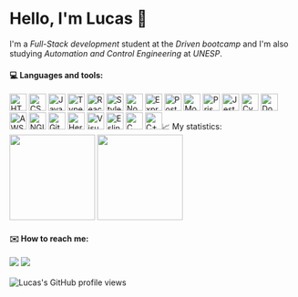 <h1>Hello, I'm Lucas 👋</h1>

I'm a *Full-Stack development* student at the *Driven bootcamp* and I'm also studying *Automation and Control Engineering* at *UNESP*.

#### 💻 Languages and tools:

<div align="left">
  <img alt="HTML5" src="https://img.shields.io/badge/HTML5-E34F26?style=for-the-badge&logo=HTML5&logoColor=white" height="30px" />
  <img alt="CSS3" src="https://img.shields.io/badge/css3-1572B6?style=for-the-badge&logo=CSS3&logoColor=white" height="30px" />
  <img alt="JavaScript" src="https://img.shields.io/badge/JavaScript-323330?style=for-the-badge&logo=javascript&logoColor=F7DF1E" height="30px" />
  <img alt="TypeScript" src="https://img.shields.io/badge/TypeScript-007ACC?style=for-the-badge&logo=typescript&logoColor=white" height="30px"/>
  <img alt="React" src="https://img.shields.io/badge/React-20232A?style=for-the-badge&logo=react&logoColor=61DAFB" height="30px" />
  <img alt="Style-components" src="https://img.shields.io/badge/styled--components-DB7093?style=for-the-badge&logo=styled-components&logoColor=white" height="30px" />
  <img alt="Node.js" src="https://img.shields.io/badge/Node.js-43853D?style=for-the-badge&logo=node.js&logoColor=white" height="30px" />
  <img alt="Express.js" src="https://img.shields.io/badge/Express.js-404D59?style=for-the-badge" height="30px" />
  <img alt="PostgreSQL" src="https://img.shields.io/badge/PostgreSQL-316192?style=for-the-badge&logo=postgresql&logoColor=white" height="30px" />
  <img alt="MongoDB" src="https://img.shields.io/badge/MongoDB-4EA94B?style=for-the-badge&logo=mongodb&logoColor=white" height="30px" />
  <img alt="Prisma" src="https://img.shields.io/badge/Prisma-2D3748?style=for-the-badge&logo=prisma&logoColor=white" height="30px" />
  <img alt="Jest" src="https://img.shields.io/badge/Jest-C21325?style=for-the-badge&logo=Jest&logoColor=white" height="30px" />
  <img alt="Cypress" src="https://img.shields.io/badge/Cypress-17202C?style=for-the-badge&logo=Cypress&logoColor=white" height="30px" />
  <img alt="Docker" src="https://img.shields.io/badge/Docker-2496ED?style=for-the-badge&logo=docker&logoColor=white" height="30px" />
  <img alt="AWS" src="https://img.shields.io/badge/Amazon_AWS-232F3E?style=for-the-badge&logo=amazon-aws&logoColor=white" height="30px" />
  <img alt="NGINX" src="https://img.shields.io/badge/Nginx-009639?style=for-the-badge&logo=nginx&logoColor=white" height="30px" />
  <img alt="Git" src="https://img.shields.io/badge/Git-E34F26?style=for-the-badge&logo=git&logoColor=white" height="30px" />
  <img alt="Heroku" src="https://img.shields.io/badge/Heroku-430098?style=for-the-badge&logo=heroku&logoColor=white" height="30px" />
  <img alt="Visual Studio Code" src="https://img.shields.io/badge/Visual%20Studio%20Code-0078d7.svg?style=for-the-badge&logo=visual-studio-code&logoColor=white" height="30px" />
  <img alt="Eslint" src="https://img.shields.io/badge/ESLint-4B3263?style=for-the-badge&logo=eslint&logoColor=white" height="30px" />
  <img alt="C" src="https://img.shields.io/badge/C-00599C?style=for-the-badge&logo=c&logoColor=white" height="30px" />
  <img alt="C++" src="https://img.shields.io/badge/C%2B%2B-00599C?style=for-the-badge&logo=c%2B%2B&logoColor=white" height="30px />
 </div>

##

#### 📈 My statistics:

<div align="left">
  <img height="150px" src="https://github-readme-stats.vercel.app/api?username=lugablima&show_icons=true&theme=tokyonight&include_all_commits=true&count_private=true" />
  <img height="150px" src="https://github-readme-stats.vercel.app/api/top-langs/?username=lugablima&layout=compact&langs_count=7&theme=tokyonight" />
</div>

#### ✉️ How to reach me:

<div>
   <a href = "mailto:lugablima@gmail.com"><img src="https://img.shields.io/badge/-Gmail-%23333?style=for-the-badge&logo=gmail&logoColor=white" target="_blank"></a>
   <a href="https://www.linkedin.com/in/lucas-gabriel-lima-silva/" target="_blank"><img src="https://img.shields.io/badge/-LinkedIn-%230077B5?style=for-the-badge&logo=linkedin&logoColor=white" target="_blank"></a>
</div>

<br/>

<img alt="Lucas's GitHub profile views" src="https://komarev.com/ghpvc/?username=lugablima&color=259076&style=for-the-badge" />
<!--
**lugablima/lugablima** is a ✨ _special_ ✨ repository because its `README.md` (this file) appears on your GitHub profile.

Here are some ideas to get you started:

- 🔭 I’m currently working on ...
- 🌱 I’m currently learning ...
- 👯 I’m looking to collaborate on ...
- 🤔 I’m looking for help with ...
- 💬 Ask me about ...
- 📫 How to reach me: ...
- 😄 Pronouns: ...
- ⚡ Fun fact: ...

<img align="left" alt="JavaScript" width="26px" src="https://raw.githubusercontent.com/github/explore/80688e429a7d4ef2fca1e82350fe8e3517d3494d/topics/javascript/javascript.png" />
<img src="https://img.shields.io/badge/C-00599C?style=for-the-badge&logo=c&logoColor=white" alt="C" />
<img src="https://img.shields.io/badge/C%2B%2B-00599C?style=for-the-badge&logo=c%2B%2B&logoColor=white" alt="C++" />
<img align="left"  width="26px" src="https://raw.githubusercontent.com/github/explore/80688e429a7d4ef2fca1e82350fe8e3517d3494d/topics/git/git.png" />
<img align="left" alt="GitHub" width="26px" src="https://raw.githubusercontent.com/github/explore/78df643247d429f6cc873026c0622819ad797942/topics/github/github.png" />
<img align="left" alt="Terminal" width="26px" src="https://raw.githubusercontent.com/github/explore/80688e429a7d4ef2fca1e82350fe8e3517d3494d/topics/terminal/terminal.png" />
<img align="left" alt="Visual Studio Code" width="26px" src="https://raw.githubusercontent.com/github/explore/80688e429a7d4ef2fca1e82350fe8e3517d3494d/topics/visual-studio-code/visual-studio-code.png" />
-->
